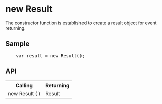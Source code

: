 <H1>new Result</H1>

The constructor function is established to create a result object for event returning.

<h2>Sample</h2>
<pre>
	var result = new Result();
</pre>

<h2>API</h2>

<table>
<tr><th>Calling</th><th>Returning</th></tr>
<tr><td>new Result ( )</td><td>Result</td></tr>
</table>


